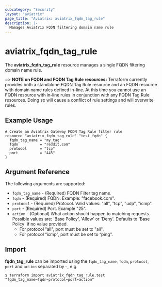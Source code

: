 ```yaml
---
subcategory: "Security"
layout: "aviatrix"
page_title: "Aviatrix: aviatrix_fqdn_tag_rule"
description: |-
  Manages Aviatrix FQDN filtering domain name rule
---
```


# aviatrix_fqdn_tag_rule

The **aviatrix_fqdn_tag_rule** resource manages a single FQDN filtering domain name rule.

~> **NOTE on FQDN and FQDN Tag Rule resources:** Terraform currently provides both a standalone FQDN Tag Rule resource and an FQDN resource with domain name rules defined in-line. At this time you cannot use an FQDN resource with in-line rules in conjunction with any FQDN Tag Rule resources. Doing so will cause a conflict of rule settings and will overwrite rules.

## Example Usage

```hcl
# Create an Aviatrix Gateway FQDN Tag Rule filter rule
resource "aviatrix_fqdn_tag_rule" "test_fqdn" {
  fqdn_tag_name = "my_tag"
  fqdn          = "reddit.com"
  protocol      = "tcp"
  port          = "443"
}
```

## Argument Reference

The following arguments are supported:

* `fqdn_tag_name` - (Required) FQDN Filter tag name.
* `fqdn` - (Required) FQDN. Example: "facebook.com".
* `protocol` - (Required) Protocol. Valid values: "all", "tcp", "udp", "icmp".
* `port` - (Required) Port. Example "25".
* `action` - (Optional) What action should happen to matching requests. Possible values are: 'Base Policy', 'Allow' or 'Deny'. Defaults to 'Base Policy' if no value provided.
    * For protocol "all", port must be set to "all".
    * For protocol “icmp”, port must be set to “ping”.

## Import

**fqdn_tag_rule** can be imported using the `fqdn_tag_name`, `fqdn`, `protocol`, `port` and `action` separated by `~`, e.g.

```
$ terraform import aviatrix_fqdn_tag_rule.test "fqdn_tag_name~fqdn~protocol~port~action"
```

